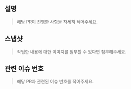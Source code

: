 ## 설명
> 해당 PR이 진행한 사항을 자세히 적어주세요.

## 스냅샷
> 작업한 내용에 대한 이미지를 첨부할 수 있다면 첨부해주세요.

## 관련 이슈 번호
> 해당 PR과 관련된 이슈 번호를 적어주세요.
